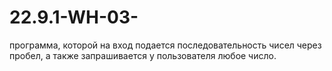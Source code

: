 # 22.9.1-WH-03-
программа, которой на вход подается последовательность чисел через пробел, а также запрашивается у пользователя любое число.
